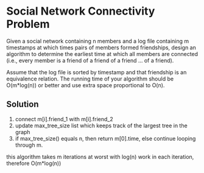 Social Network Connectivity Problem
===================================
Given a social network containing n members and a log file containing m 
timestamps at which times pairs of members formed friendships, design an 
algorithm to determine the earliest time at which all members are connected 
(i.e., every member is a friend of a friend of a friend ... of a friend). 

Assume that the log file is sorted by timestamp and that friendship is an 
equivalence relation. The running time of your algorithm should be O(m*log(n)) 
or better and use extra space proportional to O(n).

Solution
---------
1. connect m[i].friend_1 with m[i].friend_2
2. update max_tree_size list which keeps track of the largest tree in the graph
3. if max_tree_size() equals n, then return m[0].time, else continue looping through m.

this algorithm takes m iterations at worst with log(n) work in each iteration, 
therefore O(m*log(n))